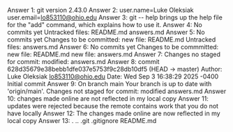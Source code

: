Answer 1: git version 2.43.0
Answer 2: user.name=Luke Oleksiak
          user.email=lo853110@ohio.edu
Answer 3: git -- help brings up the help file for the "add" command, which explains how to use it.
Answer 4: No commits yet Untracked files: README.md answers.md
Answer 5: No commits yet Changes to be committed: new file: README.md Untracked files: answers.md
Answer 6: No commits yet Changes to be commmitted: new file: README.md new file: answers.md
Answer 7: Changes no staged for commit: modified: answers.md
Answer 8: commit 628d35679e38bebb1dfe037e5753f9c28db10df5 (HEAD -> master)
          Author: Luke Oleksiak <lo853110@ohio.edu>
          Date:   Wed Sep 3 16:38:29 2025 -0400 Initial commit
Answer 9: On branch main Your branch is up to date with 'origin/main'. Changes not staged for commit:
          modified  answers.md
Answer 10: changes made online are not reflected in my local copy
Answer 11: updates were rejected because the remote contains work that you do not have locally
Answer 12: The changes made online are now reflected in my local copy
Answer 13: . .. .git .gitignore README.md